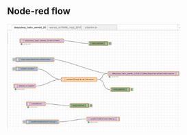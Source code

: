 ## Node-red flow<br>

<img src="https://github.com/pappavis/ESP8266_MQQT_Weerstation/blob/master/plaatjes/node-red_flow.jpg?raw=true" width="80%" height="80%"><br>
<br>

